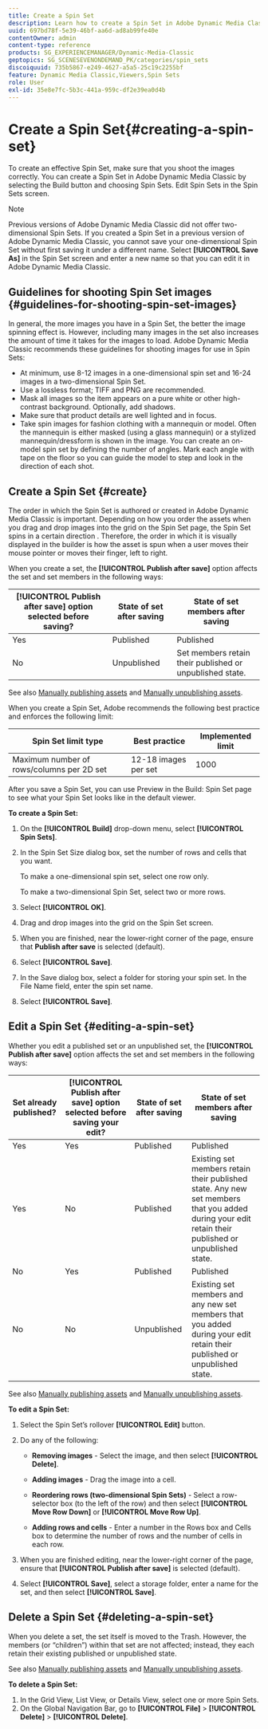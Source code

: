 ```yaml
---
title: Create a Spin Set
description: Learn how to create a Spin Set in Adobe Dynamic Media Classic.
uuid: 697bd78f-5e39-46bf-aa6d-ad8ab99fe40e
contentOwner: admin
content-type: reference
products: SG_EXPERIENCEMANAGER/Dynamic-Media-Classic
geptopics: SG_SCENESEVENONDEMAND_PK/categories/spin_sets
discoiquuid: 735b5867-e249-4627-a5a5-25c19c2255bf
feature: Dynamic Media Classic,Viewers,Spin Sets
role: User
exl-id: 35e8e7fc-5b3c-441a-959c-df2e39ea0d4b
---
```

# Create a Spin Set{#creating-a-spin-set}

To create an effective Spin Set, make sure that you shoot the images correctly. You can create a Spin Set in Adobe Dynamic Media Classic by selecting the Build button and choosing Spin Sets. Edit Spin Sets in the Spin Sets screen.

>[!NOTE]
>
>Previous versions of Adobe Dynamic Media Classic did not offer two-dimensional Spin Sets. If you created a Spin Set in a previous version of Adobe Dynamic Media Classic, you cannot save your one-dimensional Spin Set without first saving it under a different name. Select **[!UICONTROL Save As]** in the Spin Set screen and enter a new name so that you can edit it in Adobe Dynamic Media Classic.

## Guidelines for shooting Spin Set images {#guidelines-for-shooting-spin-set-images}

In general, the more images you have in a Spin Set, the better the image spinning effect is. However, including many images in the set also increases the amount of time it takes for the images to load. Adobe Dynamic Media Classic recommends these guidelines for shooting images for use in Spin Sets:

* At minimum, use 8-12 images in a one-dimensional spin set and 16-24 images in a two-dimensional Spin Set.
* Use a lossless format; TIFF and PNG are recommended.
* Mask all images so the item appears on a pure white or other high-contrast background. Optionally, add shadows.
* Make sure that product details are well lighted and in focus.
* Take spin images for fashion clothing with a mannequin or model. Often the mannequin is either masked (using a glass mannequin) or a stylized mannequin/dressform is shown in the image. You can create an on-model spin set by defining the number of angles. Mark each angle with tape on the floor so you can guide the model to step and look in the direction of each shot.

## Create a Spin Set {#create}

The order in which the Spin Set is authored or created in Adobe Dynamic Media Classic is important. Depending on how you order the assets when you drag and drop images into the grid on the Spin Set page, the Spin Set spins in a certain direction . Therefore, the order in which it is visually displayed in the builder is how the asset is spun when a user moves their mouse pointer or moves their finger, left to right.

When you create a set, the **[!UICONTROL Publish after save]** option affects the set and set members in the following ways:

| **[!UICONTROL Publish after save]** option selected before saving? | State of set after saving | State of set members after saving |
| --- | --- | --- |
| Yes | Published | Published |
| No | Unpublished | Set members retain their published or unpublished state. |

See also [Manually publishing assets](publishing-files.md#manually-publishing-assets) and [Manually unpublishing assets](publishing-files.md#manually-unpublishing-assets).

When you create a Spin Set, Adobe recommends the following best practice and enforces the following limit:

| Spin Set limit type | Best practice | Implemented limit |
| --- | --- | --- |
| Maximum number of rows/columns per 2D set | 12-18 images per set | 1000 |

After you save a Spin Set, you can use Preview in the Build: Spin Set page to see what your Spin Set looks like in the default viewer.

**To create a Spin Set:**

1. On the **[!UICONTROL Build]** drop-down menu, select **[!UICONTROL Spin Sets]**.
1. In the Spin Set Size dialog box, set the number of rows and cells that you want.

   To make a one-dimensional spin set, select one row only.

   To make a two-dimensional Spin Set, select two or more rows.

1. Select **[!UICONTROL OK]**.
1. Drag and drop images into the grid on the Spin Set screen.
1. When you are finished, near the lower-right corner of the page, ensure that **Publish after save** is selected (default).
1. Select **[!UICONTROL Save]**.
1. In the Save dialog box, select a folder for storing your spin set. In the File Name field, enter the spin set name.
1. Select **[!UICONTROL Save]**.

## Edit a Spin Set {#editing-a-spin-set}

Whether you edit a published set or an unpublished set, the **[!UICONTROL Publish after save]** option affects the set and set members in the following ways:

| Set already published? | **[!UICONTROL Publish after save]** option selected before saving your edit? | State of set after saving | State of set members after saving |
| --- | --- | --- | --- |
| Yes | Yes | Published | Published |
| Yes | No | Published | Existing set members retain their published state. Any new set members that you added during your edit retain their published or unpublished state. |
| No | Yes | Published | Published |
| No | No | Unpublished | Existing set members and any new set members that you added during your edit retain their published or unpublished state. |

See also [Manually publishing assets](publishing-files.md#manually-publishing-assets) and [Manually unpublishing assets](publishing-files.md#manually-unpublishing-assets).

**To edit a Spin Set:**

1. Select the Spin Set’s rollover **[!UICONTROL Edit]** button.
1. Do any of the following:

    * **Removing images** - Select the image, and then select **[!UICONTROL Delete]**.

    * **Adding images** - Drag the image into a cell.

    * **Reordering rows (two-dimensional Spin Sets)** - Select a row-selector box (to the left of the row) and then select **[!UICONTROL Move Row Down]** or **[!UICONTROL Move Row Up]**.

    * **Adding rows and cells** - Enter a number in the Rows box and Cells box to determine the number of rows and the number of cells in each row.

1. When you are finished editing, near the lower-right corner of the page, ensure that **[!UICONTROL Publish after save]** is selected (default).
1. Select **[!UICONTROL Save]**, select a storage folder, enter a name for the set, and then select **[!UICONTROL Save]**.

## Delete a Spin Set {#deleting-a-spin-set}

When you delete a set, the set itself is moved to the Trash. However, the members (or “children”) within that set are not affected; instead, they each retain their existing published or unpublished state.

See also [Manually publishing assets](publishing-files.md#manually-publishing-assets) and [Manually unpublishing assets](publishing-files.md#manually-unpublishing-assets).

**To delete a Spin Set:**

1. In the Grid View, List View, or Details View, select one or more Spin Sets.
1. On the Global Navigation Bar, go to **[!UICONTROL File]** > **[!UICONTROL Delete]** > **[!UICONTROL Delete]**.
